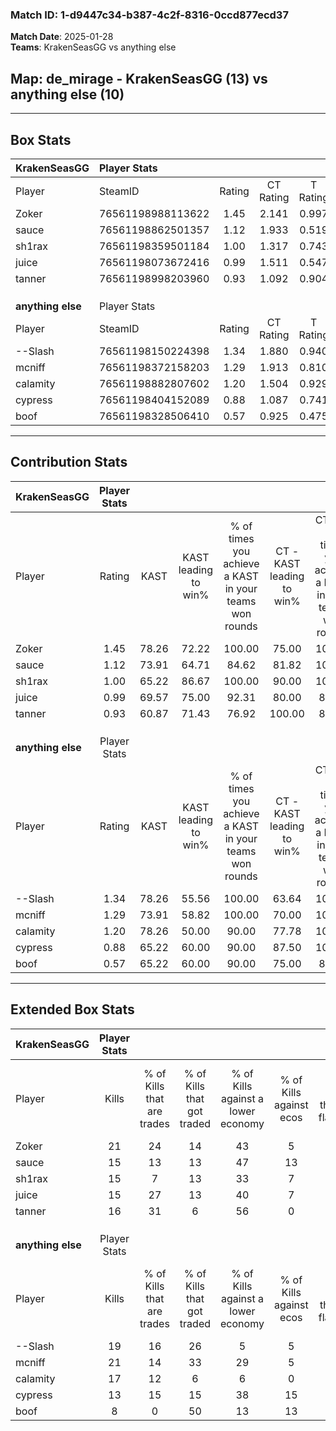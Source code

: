 ### Match ID: 1-d9447c34-b387-4c2f-8316-0ccd877ecd37  
**Match Date**: 2025-01-28  
**Teams**: KrakenSeasGG vs anything else  

## **Map**: de_mirage - KrakenSeasGG (13) vs anything else (10)  
---  

## Box Stats  

| **KrakenSeasGG**  | Player Stats      |        |           |          |       |       |       |         |        |      |     |
| :- | :- | :-: | :-: | :-: | :-: | :-: | :-: | :-: | :-: | :-: | :-: |
| Player            | SteamID           | Rating | CT Rating | T Rating | KAST  |  ADR  | Kills | Assists | Deaths | K/D  | HS% |
| Zoker             | 76561198988113622 |  1.45  |   2.141   |  0.997   | 78.26 | 97.6  |  21   |    5    |   13   | 1.62 | 23  |
| sauce             | 76561198862501357 |  1.12  |   1.933   |  0.519   | 73.91 | 94.9  |  15   |   10    |   17   | 0.88 | 86  |
| sh1rax            | 76561198359501184 |  1.00  |   1.317   |  0.743   | 65.22 | 65.7  |  15   |    2    |   14   | 1.07 | 40  |
| juice             | 76561198073672416 |  0.99  |   1.511   |  0.547   | 69.57 | 65.7  |  15   |    5    |   16   | 0.94 | 40  |
| tanner            | 76561198998203960 |  0.93  |   1.092   |  0.904   | 60.87 | 67.2  |  16   |    6    |   18   | 0.89 | 50  |
|                   |                   |        |           |          |       |       |       |         |        |      |     |
|                   |                   |        |           |          |       |       |       |         |        |      |     |
|                   |                   |        |           |          |       |       |       |         |        |      |     |
| **anything else** | Player Stats      |        |           |          |       |       |       |         |        |      |     |
| Player            | SteamID           | Rating | CT Rating | T Rating | KAST  |  ADR  | Kills | Assists | Deaths | K/D  | HS% |
| --Slash           | 76561198150224398 |  1.34  |   1.880   |  0.940   | 78.26 | 100.2 |  19   |    5    |   15   | 1.27 | 63  |
| mcniff            | 76561198372158203 |  1.29  |   1.913   |  0.810   | 73.91 | 87.8  |  21   |    3    |   17   | 1.24 | 47  |
| calamity          | 76561198882807602 |  1.20  |   1.504   |  0.929   | 78.26 | 81.7  |  17   |    4    |   15   | 1.13 | 41  |
| cypress           | 76561198404152089 |  0.88  |   1.087   |  0.741   | 65.22 | 58.3  |  13   |    3    |   15   | 0.87 | 53  |
| boof              | 76561198328506410 |  0.57  |   0.925   |  0.475   | 65.22 | 52.9  |   8   |    7    |   20   | 0.40 | 50  |
---  

## Contribution Stats  

| **KrakenSeasGG**  | Player Stats |       |                      |                                                        |                           |                                                             |                          |                                                            |
| :- | :-: | :-: | :-: | :-: | :-: | :-: | :-: | :-: |
| Player            |    Rating    | KAST  | KAST leading to win% | % of times you achieve a KAST in your teams won rounds | CT - KAST leading to win% | CT - % of times you achieve a KAST in your teams won rounds | T - KAST leading to win% | T - % of times you achieve a KAST in your teams won rounds |
| Zoker             |     1.45     | 78.26 |        72.22         |                         100.00                         |           75.00           |                           100.00                            |          66.67           |                           100.00                           |
| sauce             |     1.12     | 73.91 |        64.71         |                         84.62                          |           81.82           |                           100.00                            |          33.33           |                           50.00                            |
| sh1rax            |     1.00     | 65.22 |        86.67         |                         100.00                         |           90.00           |                           100.00                            |          80.00           |                           100.00                           |
| juice             |     0.99     | 69.57 |        75.00         |                         92.31                          |           80.00           |                            88.89                            |          66.67           |                           100.00                           |
| tanner            |     0.93     | 60.87 |        71.43         |                         76.92                          |          100.00           |                            88.89                            |          33.33           |                           50.00                            |
|                   |              |       |                      |                                                        |                           |                                                             |                          |                                                            |
|                   |              |       |                      |                                                        |                           |                                                             |                          |                                                            |
|                   |              |       |                      |                                                        |                           |                                                             |                          |                                                            |
| **anything else** | Player Stats |       |                      |                                                        |                           |                                                             |                          |                                                            |
| Player            |    Rating    | KAST  | KAST leading to win% | % of times you achieve a KAST in your teams won rounds | CT - KAST leading to win% | CT - % of times you achieve a KAST in your teams won rounds | T - KAST leading to win% | T - % of times you achieve a KAST in your teams won rounds |
| --Slash           |     1.34     | 78.26 |        55.56         |                         100.00                         |           63.64           |                           100.00                            |          42.86           |                           100.00                           |
| mcniff            |     1.29     | 73.91 |        58.82         |                         100.00                         |           70.00           |                           100.00                            |          42.86           |                           100.00                           |
| calamity          |     1.20     | 78.26 |        50.00         |                         90.00                          |           77.78           |                           100.00                            |          22.22           |                           66.67                            |
| cypress           |     0.88     | 65.22 |        60.00         |                         90.00                          |           87.50           |                           100.00                            |          28.57           |                           66.67                            |
| boof              |     0.57     | 65.22 |        60.00         |                         90.00                          |           75.00           |                            85.71                            |          42.86           |                           100.00                           |
---  

## Extended Box Stats  

| **KrakenSeasGG**  | Player Stats |                            |                            |                                    |                         |                              |                                 |        |                             |                                     |                          |                               |                            |
| :- | :-: | :-: | :-: | :-: | :-: | :-: | :-: | :-: | :-: | :-: | :-: | :-: | :-: |
| Player            |    Kills     | % of Kills that are trades | % of Kills that got traded | % of Kills against a lower economy | % of Kills against ecos | % of Kills that are flawless | % of Kills that are close duels | Deaths | % of Deaths that get traded | % of Deaths against a lower economy | % of Deaths against ecos | % of Deaths that are flawless | % of Deaths that are close |
| Zoker             |      21      |             24             |             14             |                 43                 |            5            |              57              |                0                |   13   |             46              |                 38                  |            0             |              54               |             8              |
| sauce             |      15      |             13             |             13             |                 47                 |           13            |              60              |                0                |   17   |             35              |                 35                  |            0             |              59               |             6              |
| sh1rax            |      15      |             7              |             13             |                 33                 |            7            |              47              |               13                |   14   |             14              |                 29                  |            0             |              64               |             0              |
| juice             |      15      |             27             |             13             |                 40                 |            7            |              53              |                7                |   16   |             13              |                 31                  |            0             |              50               |             6              |
| tanner            |      16      |             31             |             6              |                 56                 |            0            |              63              |                6                |   18   |             17              |                 28                  |            6             |              72               |             6              |
|                   |              |                            |                            |                                    |                         |                              |                                 |        |                             |                                     |                          |                               |                            |
|                   |              |                            |                            |                                    |                         |                              |                                 |        |                             |                                     |                          |                               |                            |
|                   |              |                            |                            |                                    |                         |                              |                                 |        |                             |                                     |                          |                               |                            |
| **anything else** | Player Stats |                            |                            |                                    |                         |                              |                                 |        |                             |                                     |                          |                               |                            |
| Player            |    Kills     | % of Kills that are trades | % of Kills that got traded | % of Kills against a lower economy | % of Kills against ecos | % of Kills that are flawless | % of Kills that are close duels | Deaths | % of Deaths that get traded | % of Deaths against a lower economy | % of Deaths against ecos | % of Deaths that are flawless | % of Deaths that are close |
| --Slash           |      19      |             16             |             26             |                 5                  |            5            |              42              |                0                |   15   |             13              |                 13                  |            0             |              47               |             0              |
| mcniff            |      21      |             14             |             33             |                 29                 |            5            |              67              |               10                |   17   |             12              |                 12                  |            0             |              71               |             6              |
| calamity          |      17      |             12             |             6              |                 6                  |            0            |              47              |               12                |   15   |              0              |                 13                  |            0             |              60               |             13             |
| cypress           |      13      |             15             |             15             |                 38                 |           15            |              85              |                0                |   15   |              7              |                 13                  |            0             |              60               |             0              |
| boof              |      8       |             0              |             50             |                 13                 |           13            |              75              |                0                |   20   |             25              |                 15                  |            0             |              45               |             5              |
